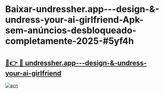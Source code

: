 # Baixar-undressher.app---design-&-undress-your-ai-girlfriend-Apk-sem-anúncios-desbloqueado-completamente-2025-#5yf4h

# <h2><a href="https://ainizakaria.my?title=undressher.app---design-&-undress-your-ai-girlfriend&ref=24M">🔗👉 🔴 undressher.app---design-&-undress-your-ai-girlfriend</a></h2>

[![acn](https://github.com/user-attachments/assets/0f9c940e-d8b0-45ae-aac7-cd30a18b3e1c)](https://ainizakaria.my?title=undressher.app---design-&-undress-your-ai-girlfriend&ref=24M)

